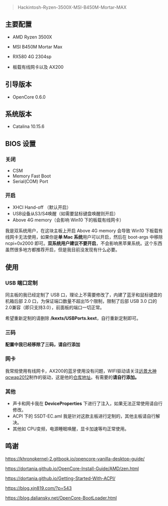 >  Hackintosh-Ryzen-3500X-MSI-B450M-Mortar-MAX

## 主要配置

- AMD Ryzen 3500X

- MSI B450M Mortar Max

- RX580 4G 2304sp

- 板载有线网卡以及 AX200

## 引导版本

- OpenCore 0.6.0

## 系统版本

- Catalina 10.15.6

## BIOS 设置

### 关闭

- CSM
- Memory Fast Boot
- Serial(COM) Port

### 开启

- XHCI Hand-off （默认开启）
- USB设备从S3/S4唤醒（如需要鼠标键盘唤醒则开启）
- Above 4G memory（会影响 Win10 下的板载有线网卡）

我是双系统用户，在这块主板上开启 Above 4G memory 会导致 Win10 下板载有线网卡无法使用，如果你是**单 Mac 系统**用户可以开启，然后在 boot-args 中移除 ncpi=0x2000 即可。**双系统用户建议不要开启**，不会影响黑苹果系统。这个东西虽然很多地方都推荐开启，但是我目前没发现有什么必要。

## 使用

### USB 端口定制

同主板的我已经定制了 USB 口，理论上不需要修改了，内建了蓝牙和鼠标键盘的机箱后部 2.0 口，为保证端口数量不超出15个限制，限制了后部 USB 3.0 口的 2.0兼容（即只支持3.0），前面板的端口一切正常。

希望重新定制的请删除 **/kexts/USBPorts.kext**，自行重新定制即可。

### 三码

**配置中我已经移除了三码，请自行添加**

### 网卡

我常规使用有线网卡，AX200的蓝牙使用没有问题，WIFI驱动请关注[远景大神qcwap2012](http://bbs.pcbeta.com/viewthread-1848662-1-2.html)制作的驱动，这是他的[仓库地址](https://github.com/OpenIntelWireless/itlwm)。有需要的**请自行添加。**

### 其他

- 声卡和网卡我在 **DeviceProperties** 下进行了注入，如果无法正常使用请自行修改。
- ACPI 下的 SSDT-EC.aml 我是针对这款主板进行定制的，其他主板请自行解决。
- 其他如 CPU变频，电源睡眠唤醒，显卡加速等均正常使用。

## 鸣谢

https://khronokernel-2.gitbook.io/opencore-vanilla-desktop-guide/

https://dortania.github.io/OpenCore-Install-Guide/AMD/zen.html

https://dortania.github.io/Getting-Started-With-ACPI/

https://blog.xjn819.com/?p=543

https://blog.daliansky.net/OpenCore-BootLoader.html